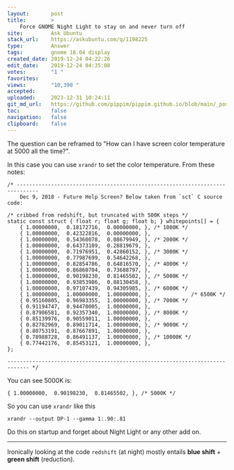 ```yaml
---
layout:       post
title:        >
    Force GNOME Night Light to stay on and never turn off
site:         Ask Ubuntu
stack_url:    https://askubuntu.com/q/1198225
type:         Answer
tags:         gnome 18.04 display
created_date: 2019-12-24 04:22:26
edit_date:    2019-12-24 04:35:08
votes:        "1 "
favorites:    
views:        "10,390 "
accepted:     
uploaded:     2023-12-31 10:24:11
git_md_url:   https://github.com/pippim/pippim.github.io/blob/main/_posts/2019/2019-12-24-Force-GNOME-Night-Light-to-stay-on-and-never-turn-off.md
toc:          false
navigation:   false
clipboard:    false
---
```


The question can be reframed to "How can I have screen color temperature at 5000 all the time?".

In this case you can use `xrandr` to set the color temperature. From these notes:

``` 
/* -----------------------------------------------------------------------------
    Dec 9, 2018 - Future Help Screen? Below taken from `sct` C source code:
    
/* cribbed from redshift, but truncated with 500K steps */
static const struct { float r; float g; float b; } whitepoints[] = {
	{ 1.00000000,  0.18172716,  0.00000000, }, /* 1000K */
	{ 1.00000000,  0.42322816,  0.00000000, },
	{ 1.00000000,  0.54360078,  0.08679949, }, /* 2000K */
	{ 1.00000000,  0.64373109,  0.28819679, },
	{ 1.00000000,  0.71976951,  0.42860152, }, /* 3000K */
	{ 1.00000000,  0.77987699,  0.54642268, },
	{ 1.00000000,  0.82854786,  0.64816570, }, /* 4000K */
	{ 1.00000000,  0.86860704,  0.73688797, },
	{ 1.00000000,  0.90198230,  0.81465502, }, /* 5000K */
	{ 1.00000000,  0.93853986,  0.88130458, },
	{ 1.00000000,  0.97107439,  0.94305985, }, /* 6000K */
	{ 1.00000000,  1.00000000,  1.00000000, },             /* 6500K */
	{ 0.95160805,  0.96983355,  1.00000000, }, /* 7000K */
	{ 0.91194747,  0.94470005,  1.00000000, },
	{ 0.87906581,  0.92357340,  1.00000000, }, /* 8000K */
	{ 0.85139976,  0.90559011,  1.00000000, },
	{ 0.82782969,  0.89011714,  1.00000000, }, /* 9000K */
	{ 0.80753191,  0.87667891,  1.00000000, },
	{ 0.78988728,  0.86491137,  1.00000000, }, /* 10000K */
	{ 0.77442176,  0.85453121,  1.00000000, },
};

----------------------------------------------------------------------------- */
```

You can see 5000K is:

``` 
{ 1.00000000,  0.90198230,  0.81465502, }, /* 5000K */
```

So you can use `xrandr` like this

``` 
xrandr --output DP-1 --gamma 1:.90:.81
```

Do this on startup and forget about Night Light or any other add on.


----------

Ironically looking at the code `redshift` (at night) mostly entails **blue shift** + **green shift** (reduction).
